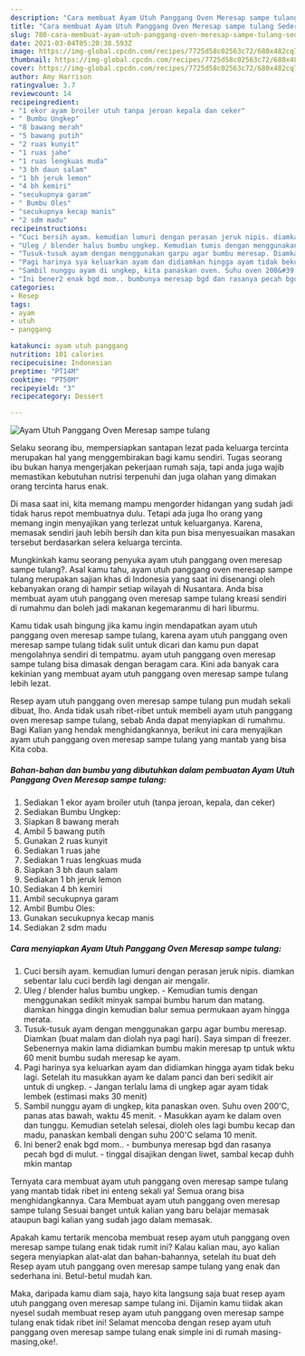 ```yaml
---
description: "Cara membuat Ayam Utuh Panggang Oven Meresap sampe tulang Sederhana dan Mudah Dibuat"
title: "Cara membuat Ayam Utuh Panggang Oven Meresap sampe tulang Sederhana dan Mudah Dibuat"
slug: 780-cara-membuat-ayam-utuh-panggang-oven-meresap-sampe-tulang-sederhana-dan-mudah-dibuat
date: 2021-03-04T05:20:38.593Z
image: https://img-global.cpcdn.com/recipes/7725d58c02563c72/680x482cq70/ayam-utuh-panggang-oven-meresap-sampe-tulang-foto-resep-utama.jpg
thumbnail: https://img-global.cpcdn.com/recipes/7725d58c02563c72/680x482cq70/ayam-utuh-panggang-oven-meresap-sampe-tulang-foto-resep-utama.jpg
cover: https://img-global.cpcdn.com/recipes/7725d58c02563c72/680x482cq70/ayam-utuh-panggang-oven-meresap-sampe-tulang-foto-resep-utama.jpg
author: Amy Harrison
ratingvalue: 3.7
reviewcount: 14
recipeingredient:
- "1 ekor ayam broiler utuh tanpa jeroan kepala dan ceker"
- " Bumbu Ungkep"
- "8 bawang merah"
- "5 bawang putih"
- "2 ruas kunyit"
- "1 ruas jahe"
- "1 ruas lengkuas muda"
- "3 bh daun salam"
- "1 bh jeruk lemon"
- "4 bh kemiri"
- "secukupnya garam"
- " Bumbu Oles"
- "secukupnya kecap manis"
- "2 sdm madu"
recipeinstructions:
- "Cuci bersih ayam. kemudian lumuri dengan perasan jeruk nipis. diamkan sebentar lalu cuci berdih lagi dengan air mengalir."
- "Uleg / blender halus bumbu ungkep. Kemudian tumis dengan menggunakan sedikit minyak sampai bumbu harum dan matang. diamkan hingga dingin kemudian balur semua permukaan ayam hingga merata."
- "Tusuk-tusuk ayam dengan menggunakan garpu agar bumbu meresap. Diamkan (buat malam dan diolah nya pagi hari). Saya simpan di freezer. Sebenernya makin lama didiamkan bumbu makin meresap tp untuk wktu 60 menit bumbu sudah meresap ke ayam."
- "Pagi harinya sya keluarkan ayam dan didiamkan hingga ayam tidak beku lagi. Setelah itu masukkan ayam ke dalam panci dan beri sedikit air untuk di ungkep.  Jangan terlalu lama di ungkep agar ayam tidak lembek (estimasi maks 30 menit)"
- "Sambil nunggu ayam di ungkep, kita panaskan oven. Suhu oven 200&#39;C, panas atas bawah, waktu 45 menit.  Masukkan ayam ke dalam oven dan tunggu. Kemudian setelah selesai, dioleh oles lagi bumbu kecap dan madu, panaskan kembali dengan suhu 200&#39;C selama 10 menit."
- "Ini bener2 enak bgd mom.. bumbunya meresap bgd dan rasanya pecah bgd di mulut. tinggal disajikan dengan liwet, sambal kecap duhh mkin mantap"
categories:
- Resep
tags:
- ayam
- utuh
- panggang

katakunci: ayam utuh panggang 
nutrition: 101 calories
recipecuisine: Indonesian
preptime: "PT14M"
cooktime: "PT50M"
recipeyield: "3"
recipecategory: Dessert

---
```



![Ayam Utuh Panggang Oven Meresap sampe tulang](https://img-global.cpcdn.com/recipes/7725d58c02563c72/680x482cq70/ayam-utuh-panggang-oven-meresap-sampe-tulang-foto-resep-utama.jpg)

Selaku seorang ibu, mempersiapkan santapan lezat pada keluarga tercinta merupakan hal yang menggembirakan bagi kamu sendiri. Tugas seorang ibu bukan hanya mengerjakan pekerjaan rumah saja, tapi anda juga wajib memastikan kebutuhan nutrisi terpenuhi dan juga olahan yang dimakan orang tercinta harus enak.

Di masa  saat ini, kita memang mampu mengorder hidangan yang sudah jadi tidak harus repot membuatnya dulu. Tetapi ada juga lho orang yang memang ingin menyajikan yang terlezat untuk keluarganya. Karena, memasak sendiri jauh lebih bersih dan kita pun bisa menyesuaikan masakan tersebut berdasarkan selera keluarga tercinta. 



Mungkinkah kamu seorang penyuka ayam utuh panggang oven meresap sampe tulang?. Asal kamu tahu, ayam utuh panggang oven meresap sampe tulang merupakan sajian khas di Indonesia yang saat ini disenangi oleh kebanyakan orang di hampir setiap wilayah di Nusantara. Anda bisa membuat ayam utuh panggang oven meresap sampe tulang kreasi sendiri di rumahmu dan boleh jadi makanan kegemaranmu di hari liburmu.

Kamu tidak usah bingung jika kamu ingin mendapatkan ayam utuh panggang oven meresap sampe tulang, karena ayam utuh panggang oven meresap sampe tulang tidak sulit untuk dicari dan kamu pun dapat mengolahnya sendiri di tempatmu. ayam utuh panggang oven meresap sampe tulang bisa dimasak dengan beragam cara. Kini ada banyak cara kekinian yang membuat ayam utuh panggang oven meresap sampe tulang lebih lezat.

Resep ayam utuh panggang oven meresap sampe tulang pun mudah sekali dibuat, lho. Anda tidak usah ribet-ribet untuk membeli ayam utuh panggang oven meresap sampe tulang, sebab Anda dapat menyiapkan di rumahmu. Bagi Kalian yang hendak menghidangkannya, berikut ini cara menyajikan ayam utuh panggang oven meresap sampe tulang yang mantab yang bisa Kita coba.

<!--inarticleads1-->

##### Bahan-bahan dan bumbu yang dibutuhkan dalam pembuatan Ayam Utuh Panggang Oven Meresap sampe tulang:

1. Sediakan 1 ekor ayam broiler utuh (tanpa jeroan, kepala, dan ceker)
1. Sediakan  Bumbu Ungkep:
1. Siapkan 8 bawang merah
1. Ambil 5 bawang putih
1. Gunakan 2 ruas kunyit
1. Sediakan 1 ruas jahe
1. Sediakan 1 ruas lengkuas muda
1. Siapkan 3 bh daun salam
1. Sediakan 1 bh jeruk lemon
1. Sediakan 4 bh kemiri
1. Ambil secukupnya garam
1. Ambil  Bumbu Oles:
1. Gunakan secukupnya kecap manis
1. Sediakan 2 sdm madu




<!--inarticleads2-->

##### Cara menyiapkan Ayam Utuh Panggang Oven Meresap sampe tulang:

1. Cuci bersih ayam. kemudian lumuri dengan perasan jeruk nipis. diamkan sebentar lalu cuci berdih lagi dengan air mengalir.
1. Uleg / blender halus bumbu ungkep. - Kemudian tumis dengan menggunakan sedikit minyak sampai bumbu harum dan matang. diamkan hingga dingin kemudian balur semua permukaan ayam hingga merata.
1. Tusuk-tusuk ayam dengan menggunakan garpu agar bumbu meresap. Diamkan (buat malam dan diolah nya pagi hari). Saya simpan di freezer. Sebenernya makin lama didiamkan bumbu makin meresap tp untuk wktu 60 menit bumbu sudah meresap ke ayam.
1. Pagi harinya sya keluarkan ayam dan didiamkan hingga ayam tidak beku lagi. Setelah itu masukkan ayam ke dalam panci dan beri sedikit air untuk di ungkep.  - Jangan terlalu lama di ungkep agar ayam tidak lembek (estimasi maks 30 menit)
1. Sambil nunggu ayam di ungkep, kita panaskan oven. Suhu oven 200&#39;C, panas atas bawah, waktu 45 menit.  - Masukkan ayam ke dalam oven dan tunggu. Kemudian setelah selesai, dioleh oles lagi bumbu kecap dan madu, panaskan kembali dengan suhu 200&#39;C selama 10 menit.
1. Ini bener2 enak bgd mom.. - bumbunya meresap bgd dan rasanya pecah bgd di mulut. - tinggal disajikan dengan liwet, sambal kecap duhh mkin mantap




Ternyata cara membuat ayam utuh panggang oven meresap sampe tulang yang mantab tidak ribet ini enteng sekali ya! Semua orang bisa menghidangkannya. Cara Membuat ayam utuh panggang oven meresap sampe tulang Sesuai banget untuk kalian yang baru belajar memasak ataupun bagi kalian yang sudah jago dalam memasak.

Apakah kamu tertarik mencoba membuat resep ayam utuh panggang oven meresap sampe tulang enak tidak rumit ini? Kalau kalian mau, ayo kalian segera menyiapkan alat-alat dan bahan-bahannya, setelah itu buat deh Resep ayam utuh panggang oven meresap sampe tulang yang enak dan sederhana ini. Betul-betul mudah kan. 

Maka, daripada kamu diam saja, hayo kita langsung saja buat resep ayam utuh panggang oven meresap sampe tulang ini. Dijamin kamu tiidak akan nyesel sudah membuat resep ayam utuh panggang oven meresap sampe tulang enak tidak ribet ini! Selamat mencoba dengan resep ayam utuh panggang oven meresap sampe tulang enak simple ini di rumah masing-masing,oke!.

